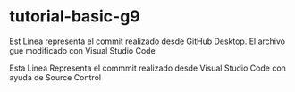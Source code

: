 # tutorial-basic-g9

Est Linea representa el commit realizado desde GitHub Desktop. El archivo 
gue modificado con Visual Studio Code

Esta Linea Representa el commmit realizado desde Visual Studio Code
con ayuda de Source Control
